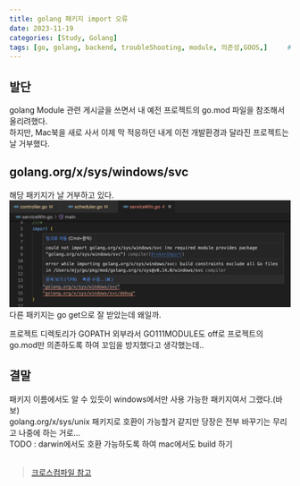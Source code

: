 ```yaml
---
title: golang 패키지 import 오류
date: 2023-11-19
categories: [Study, Golang]
tags: [go, golang, backend, troubleShooting, module, 의존성,GOOS,]		# TAG는 반드시 소문자로 이루어져야함!
---
```


## 발단
golang Module 관련 게시글을 쓰면서 내 예전 프로젝트의 go.mod 파일을 참조해서 올리려했다.  
하지만, Mac북을 새로 사서 이제 막 적응하던 내게 이전 개발환경과 달라진 프로젝트는 날 거부했다.  

## golang.org/x/sys/windows/svc
해당 패키지가 날 거부하고 있다.  
<img src = "/assets/img/1119/importErr.png" alt="import 에러">
다른 패키지는 go get으로 잘 받았는데 왜일까.  

프로젝트 디렉토리가 GOPATH 외부라서 GO111MODULE도 off로 프로젝트의 go.mod만 의존하도록 하여 꼬임을 방지했다고 생각했는데..  

## 결말
패키지 이름에서도 알 수 있듯이 windows에서만 사용 가능한 패키지여서 그랬다.(바보)  
golang.org/x/sys/unix 패키지로 호환이 가능할거 같지만 당장은 전부 바꾸기는 무리고 나중에 하는 거로...   
TODO : darwin에서도 호환 가능하도록 하여 mac에서도 build 하기  
<br>
> [크로스컴파일 참고](https://baeji77.github.io/dev/golang/golang-build-with-ostype/)